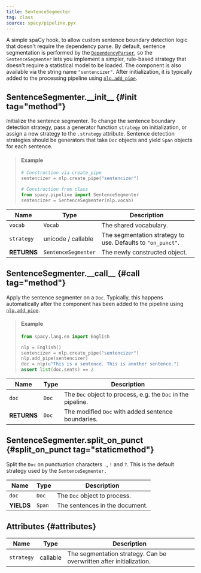 ```yaml
---
title: SentenceSegmenter
tag: class
source: spacy/pipeline.pyx
---
```


A simple spaCy hook, to allow custom sentence boundary detection logic that
doesn't require the dependency parse. By default, sentence segmentation is
performed by the [`DependencyParser`](/api/dependencyparser), so the
`SentenceSegmenter` lets you implement a simpler, rule-based strategy that
doesn't require a statistical model to be loaded. The component is also
available via the string name `"sentencizer"`. After initialization, it is
typically added to the processing pipeline using
[`nlp.add_pipe`](/api/language#add_pipe).

## SentenceSegmenter.\_\_init\_\_ {#init tag="method"}

Initialize the sentence segmenter. To change the sentence boundary detection
strategy, pass a generator function `strategy` on initialization, or assign a
new strategy to the `.strategy` attribute. Sentence detection strategies should
be generators that take `Doc` objects and yield `Span` objects for each
sentence.

> #### Example
>
> ```python
> # Construction via create_pipe
> sentencizer = nlp.create_pipe("sentencizer")
>
> # Construction from class
> from spacy.pipeline import SentenceSegmenter
> sentencizer = SentenceSegmenter(nlp.vocab)
> ```

| Name        | Type                | Description                                                 |
| ----------- | ------------------- | ----------------------------------------------------------- |
| `vocab`     | `Vocab`             | The shared vocabulary.                                      |
| `strategy`  | unicode / callable  | The segmentation strategy to use. Defaults to `"on_punct"`. |
| **RETURNS** | `SentenceSegmenter` | The newly constructed object.                               |

## SentenceSegmenter.\_\_call\_\_ {#call tag="method"}

Apply the sentence segmenter on a `Doc`. Typically, this happens automatically
after the component has been added to the pipeline using
[`nlp.add_pipe`](/api/language#add_pipe).

> #### Example
>
> ```python
> from spacy.lang.en import English
>
> nlp = English()
> sentencizer = nlp.create_pipe("sentencizer")
> nlp.add_pipe(sentencizer)
> doc = nlp(u"This is a sentence. This is another sentence.")
> assert list(doc.sents) == 2
> ```

| Name        | Type  | Description                                                  |
| ----------- | ----- | ------------------------------------------------------------ |
| `doc`       | `Doc` | The `Doc` object to process, e.g. the `Doc` in the pipeline. |
| **RETURNS** | `Doc` | The modified `Doc` with added sentence boundaries.           |

## SentenceSegmenter.split_on_punct {#split_on_punct tag="staticmethod"}

Split the `Doc` on punctuation characters `.`, `!` and `?`. This is the default
strategy used by the `SentenceSegmenter.`

| Name       | Type   | Description                    |
| ---------- | ------ | ------------------------------ |
| `doc`      | `Doc`  | The `Doc` object to process.   |
| **YIELDS** | `Span` | The sentences in the document. |

## Attributes {#attributes}

| Name       | Type     | Description                                                         |
| ---------- | -------- | ------------------------------------------------------------------- |
| `strategy` | callable | The segmentation strategy. Can be overwritten after initialization. |
